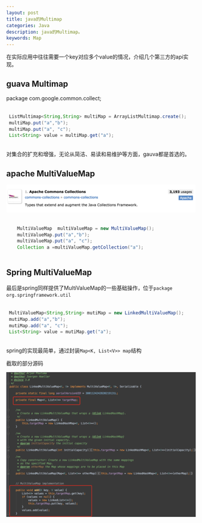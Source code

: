 ```yaml
---
layout: post
title: java的Multimap 
categories: Java
description: java的Multimap。
keywords: Map
---
```


在实际应用中往往需要一个key对应多个value的情况，介绍几个第三方的api实现。


## guava Multimap

package com.google.common.collect;

```java

 ListMultimap<String,String> multiMap = ArrayListMultimap.create();
 multiMap.put("a","b");
 multiMap.put("a", "c");
 List<String> value = multiMap.get("a");
                
```
对集合的扩充和增强，无论从简洁、易读和易维护等方面，gauva都是首选的。

## apache MultiValueMap
![](/images/posts/java/Apache-collection.jpeg)
  
```java

	MultiValueMap  multiValueMap = new MultiValueMap();
	multiValueMap.put("a","b");
	multiValueMap.put("a", "c");
	Collection a =multiValueMap.getCollection("a");
        
```

## Spring MultiValueMap


最后是spring同样提供了MultiValueMap的一些基础操作，位于`package org.springframework.util`


```java

 MultiValueMap<String,String> mutiMap = new LinkedMultiValueMap();
 mutiMap.add("a","b");
 mutiMap.add("a", "c");
 List<String> value = mutiMap.get("a");
        
```

spring的实现最简单，通过封装```Map<K, List<V>> map```结构

截取的部分源码

![](/images/posts/java/Spring-MultiValueMap.jpeg)






